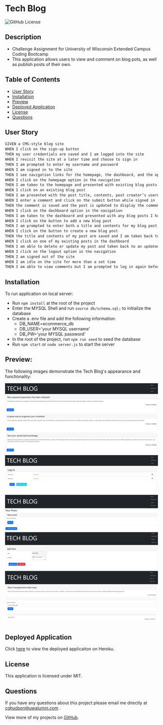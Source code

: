 # Tech Blog
![GitHub License](https://img.shields.io/badge/License-MIT-green)

## Description

- Challenge Assignment for University of Wisconsin Extended Campus Coding Bootcamp
- This application allows users to view and comment on blog pots, as well as publish posts of their own.

## Table of Contents

- [User Story](#user-story)
- [Installation](#installation)
- [Preview](#preview)
- [Deployed Application](#deployed-application)
- [License](#license)
- [Questions](#questions)

## User Story
```md
GIVEN a CMS-style blog site
WHEN I click on the sign-up button
THEN my user credentials are saved and I am logged into the site
WHEN I revisit the site at a later time and choose to sign in
THEN I am prompted to enter my username and password
WHEN I am signed in to the site
THEN I see navigation links for the homepage, the dashboard, and the option to log out
WHEN I click on the homepage option in the navigation
THEN I am taken to the homepage and presented with existing blog posts that include the post title and the date created
WHEN I click on an existing blog post
THEN I am presented with the post title, contents, post creator’s username, and date created for that post and have the option to leave a comment
WHEN I enter a comment and click on the submit button while signed in
THEN the comment is saved and the post is updated to display the comment, the comment creator’s username, and the date created
WHEN I click on the dashboard option in the navigation
THEN I am taken to the dashboard and presented with any blog posts I have already created and the option to add a new blog post
WHEN I click on the button to add a new blog post
THEN I am prompted to enter both a title and contents for my blog post
WHEN I click on the button to create a new blog post
THEN the title and contents of my post are saved and I am taken back to an updated dashboard with my new blog post
WHEN I click on one of my existing posts in the dashboard
THEN I am able to delete or update my post and taken back to an updated dashboard
WHEN I click on the logout option in the navigation
THEN I am signed out of the site
WHEN I am idle on the site for more than a set time
THEN I am able to view comments but I am prompted to log in again before I can add, update, or delete comments
```
## Installation

To run application on local server: 
<br />
- Run `npm install` at the root of the project
- Enter the MYSQL Shell and run `source db/schema.sql;` to initialize the database
- Create a .env file and add the following information:
  - DB_NAME=ecommerce_db
  - DB_USER='your MYSQL username'
  - DB_PW='your MYSQL password'
- In the root of the project, run `npm run seed` to seed the database
- Run `npm start` or `node server.js` to start the server

## Preview:

The following images demonstrate the Tech Blog's appearance and functionality:

![image of homepage](./public/assets/homepage.jpg)
![image of login](./public/assets/login.jpg)
![image of new post page](./public/assets/create-post.jpg)
![image of edit post page](./public/assets/edit-post.jpg)
![image of comment](./public/assets/comment.jpg)

## Deployed Application

Click [here](https://carolyn-tech-blog.herokuapp.com/) to view the deployed applicaiton on Heroku.

## License

This application is licensed under MIT.

## Questions

If you have any questions about this project please email me directly at [cghudson@uwalumni.com](mailto:cghudson@uwalumni.com) .

View more of my projects on [GitHub](https://github.com/cghudson).

